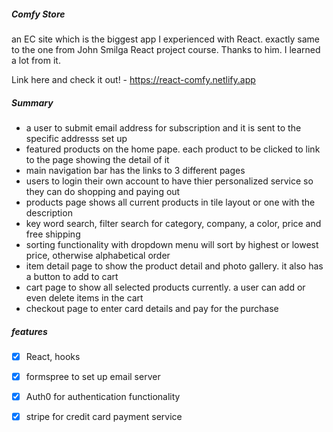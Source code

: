 ##### Comfy Store
an EC site which is the biggest app I experienced with React. exactly same to the one from John Smilga React project course. Thanks to him. I learned a lot from it.

Link here and check it out! - https://react-comfy.netlify.app

##### Summary
- a user to submit email address for subscription and it is sent to the specific addresss set up
- featured products on the home pape. each product to be clicked to link to the page showing the detail of it
- main navigation bar has the links to 3 different pages
- users to login their own account to have thier personalized service so they can do shopping and paying out
- products page shows all current products in tile layout or one with the description
- key word search, filter search for category, company, a color, price and free shipping
- sorting functionality with dropdown menu will sort by highest or lowest price, otherwise alphabetical order
- item detail page to show the product detail and photo gallery. it also has a button to add to cart
- cart page to show all selected products currently. a user can add or even delete items in the cart
- checkout page to enter card details and pay for the purchase


##### features
- [x] React, hooks
- [x] formspree to set up email server
- [x] Auth0 for authentication functionality
- [x] stripe for credit card payment service




